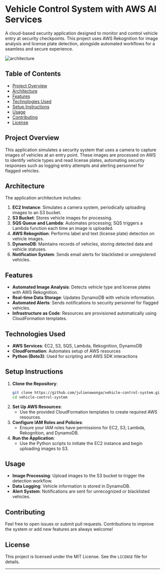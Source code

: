 # Vehicle Control System with AWS AI Services 

A cloud-based security application designed to monitor and control vehicle entry at security checkpoints. This project uses AWS Rekognition for image analysis and license plate detection, alongside automated workflows for a seamless and secure experience.

![architecture](https://github.com/user-attachments/assets/a3ff7523-8300-415b-ae0e-e3bf266c44ad)

## Table of Contents
- [Project Overview](#project-overview)
- [Architecture](#architecture)
- [Features](#features)
- [Technologies Used](#technologies-used)
- [Setup Instructions](#setup-instructions)
- [Usage](#usage)
- [Contributing](#contributing)
- [License](#license)

## Project Overview
This application simulates a security system that uses a camera to capture images of vehicles at an entry point. These images are processed on AWS to identify vehicle types and read license plates, automating security responses such as logging entry attempts and alerting personnel for flagged vehicles.

## Architecture
The application architecture includes:
1. **EC2 Instance**: Simulates a camera system, periodically uploading images to an S3 bucket.
2. **S3 Bucket**: Stores vehicle images for processing.
3. **SQS Queue and Lambda**: Automates processing; SQS triggers a Lambda function each time an image is uploaded.
4. **AWS Rekognition**: Performs label and text (license plate) detection on vehicle images.
5. **DynamoDB**: Maintains records of vehicles, storing detected data and vehicle statuses.
6. **Notification System**: Sends email alerts for blacklisted or unregistered vehicles.

## Features
- **Automated Image Analysis**: Detects vehicle type and license plates with AWS Rekognition.
- **Real-time Data Storage**: Updates DynamoDB with vehicle information.
- **Automated Alerts**: Sends notifications to security personnel for flagged vehicles.
- **Infrastructure as Code**: Resources are provisioned automatically using CloudFormation templates.

## Technologies Used
- **AWS Services**: EC2, S3, SQS, Lambda, Rekognition, DynamoDB
- **CloudFormation**: Automates setup of AWS resources
- **Python (Boto3)**: Used for scripting and AWS SDK interactions

## Setup Instructions
1. **Clone the Repository**:
    ```bash
    git clone https://github.com/julienawonga/vehicle-control-system.git
    cd vehicle-control-system
    ```
2. **Set Up AWS Resources**:
   - Use the provided CloudFormation templates to create required AWS resources.
3. **Configure IAM Roles and Policies**:
   - Ensure your IAM roles have permissions for EC2, S3, Lambda, Rekognition, and DynamoDB.
4. **Run the Application**:
   - Use the Python scripts to initiate the EC2 instance and begin uploading images to S3.

## Usage
- **Image Processing**: Upload images to the S3 bucket to trigger the detection workflow.
- **Data Logging**: Vehicle information is stored in DynamoDB.
- **Alert System**: Notifications are sent for unrecognized or blacklisted vehicles.

## Contributing
Feel free to open issues or submit pull requests. Contributions to improve the system or add new features are always welcome!

## License
This project is licensed under the MIT License. See the `LICENSE` file for details.

---
